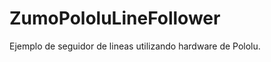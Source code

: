 ZumoPololuLineFollower
======================

Ejemplo de seguidor de lineas utilizando hardware de Pololu.
